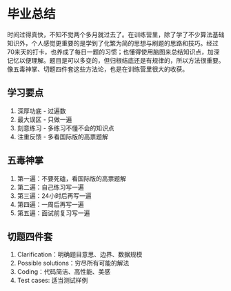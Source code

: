 # 毕业总结

时间过得真快，不知不觉两个多月就过去了。在训练营里，除了学了不少算法基础知识外，个人感觉更重要的是学到了化繁为简的思想与刷题的思路和技巧。经过70来天的打卡，也养成了每日一题的习惯；也懂得使用脑图来总结知识点，加深记忆以便理解。题目是可以多变的，但归根结底还是有规律的，所以方法很重要。像五毒神掌、切题四件套这些方法论，也是在训练营里很大的收获。

## 学习要点
1. 深厚功底 - 过遍数
2. 最大误区 - 只做一遍
3. 刻意练习 - 多练习不懂不会的知识点
4. 注重反馈 - 多看国际版的高票题解

## 五毒神掌
1. 第一遍：不要死磕，看国际版的高票题解
2. 第二遍：自己练习写一遍
3. 第三遍：24小时后再写一遍
4. 第四遍：一周后再写一遍
5. 第五遍：面试前复习写一遍

## 切题四件套
1. Clarification：明确题目意思、边界、数据规模
2. Possible solutions：穷尽所有可能的解法
3. Coding：代码简洁、高性能、美感
4. Test cases: 适当测试样例